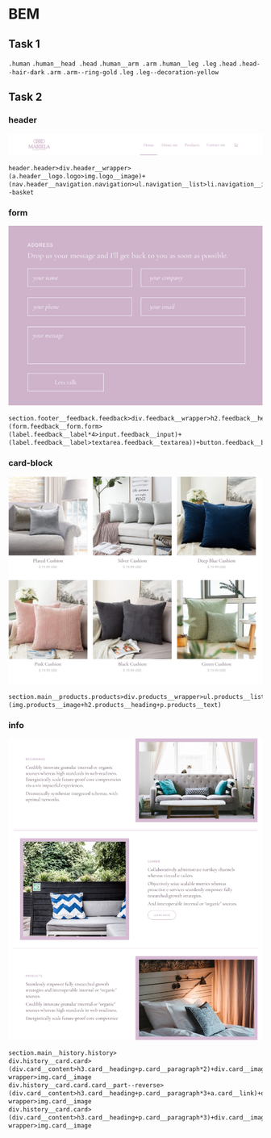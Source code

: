 # BEM
## Task 1
`.human`
`.human__head .head`
`.human__arm .arm`
`.human__leg .leg`
`.head`
`.head--hair-dark`
`.arm`
`.arm--ring-gold`
`.leg`
`.leg--decoration-yellow`

## Task 2
### header
![header](/img/header.png "header")
```
header.header>div.header__wrapper>(a.header__logo.logo>img.logo__image)+(nav.header__navigation.navigation>ul.navigation__list>li.navigation__item*4>a.navigation__link)+button.header__button--basket
```

### form 
![form](/img/form.png "form")
```
section.footer__feedback.feedback>div.feedback__wrapper>h2.feedback__heading+h3.feedback__subheading+(form.feedback__form.form>(label.feedback__label*4>input.feedback__input)+(label.feedback__label>textarea.feedback__textarea))+button.feedback__button
```

### card-block 
![card-block](/img/card-block.png "card-block")
```
section.main__products.products>div.products__wrapper>ul.products__list>li.products__item*6>(img.products__image+h2.products__heading+p.products__text)
```

### info
![info](/img/info.png "info")
```
section.main__history.history>
div.history__card.card>(div.card__content>h3.card__heading+p.card__paragraph*2)+div.card__image-wrapper>img.card__image
div.history__card.card.card__part--reverse>(div.card__content>h3.card__heading+p.card__paragraph*3+a.card__link)+div.card__image-wrapper>img.card__image
div.history__card.card>(div.card__content>h3.card__heading+p.card__paragraph*3)+div.card__image-wrapper>img.card__image
```
